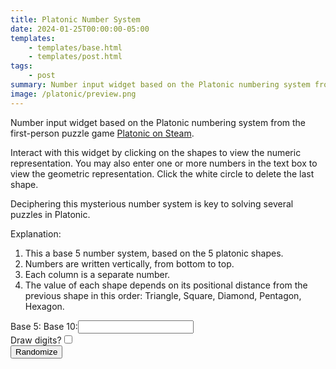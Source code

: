 ```yaml
---
title: Platonic Number System
date: 2024-01-25T00:00:00-05:00
templates:
    - templates/base.html
    - templates/post.html
tags:
    - post
summary: Number input widget based on the Platonic numbering system from the first-person puzzle game Platonic on Steam.
image: /platonic/preview.png
---
```


Number input widget based on the Platonic numbering system from the
first-person puzzle game [Platonic on Steam][1].

Interact with this widget by clicking on the shapes to view the numeric
representation. You may also enter one or more numbers in the text box to view
the geometric representation. Click the white circle to delete the last shape.

Deciphering this mysterious number system is key to solving several puzzles in
Platonic.

Explanation:

1. This a base 5 number system, based on the 5 platonic shapes.
2. Numbers are written vertically, from bottom to top.
3. Each column is a separate number.
4. The value of each shape depends on its positional distance from the previous shape in this order: Triangle, Square, Diamond, Pentagon, Hexagon.

[1]: https://store.steampowered.com/app/1737760/Platonic/

<div id="platonic">
  <canvas id="canvas"></canvas>
  <div id="form">
    <label for="base5Label">Base 5:</label><span id="base5Label"></span>
    <label for="base10Input">Base 10:</label><input type="text" id="base10Input" />
    <div><label for="drawDigitsCheckbox">Draw digits?</label><input type="checkbox" id="drawDigitsCheckbox" /></div>
    <button id="random">Randomize</button>
  </div>
</div>
